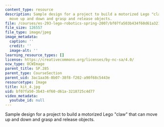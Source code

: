 ```yaml
---
content_type: resource
description: Sample design for a project to build a motorized Lego "claw" that can
  move up and down and grasp and release objects.
file: /courses/es-293-lego-robotics-spring-2007/bf07fa503b434f60d61a3218725c4d77_kit_4.jpg
file_size: 126557
file_type: image/jpeg
image_metadata:
  caption: ''
  credit: ''
  image-alt: ''
learning_resource_types: []
license: https://creativecommons.org/licenses/by-nc-sa/4.0/
ocw_type: OCWImage
parent_title: SP.285
parent_type: CourseSection
parent_uid: 3ac1aa36-8b07-38f8-f202-a90f68c5443e
resourcetype: Image
title: kit_4.jpg
uid: bf07fa50-3b43-4f60-d61a-3218725c4d77
video_metadata:
  youtube_id: null
---
```

Sample design for a project to build a motorized Lego "claw" that can move up and down and grasp and release objects.